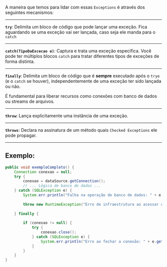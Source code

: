 A maneira que temos para lidar com essas `Exceptions` é através dos seguintes mecanismos:

---

**`try`**: Delimita um bloco de código que pode lançar uma exceção. Fica aguardando se uma exceção vai ser lançada, caso seja ele manda para o `catch`

---

**`catch(TipoDaExcecao e)`**: Captura e trata uma exceção específica. Você pode ter múltiplos blocos `catch` para tratar diferentes tipos de exceções de forma distinta.

---

**`finally`**: Delimita um bloco de código que é **sempre** executado após o `trye` (e o `catch` se houver), independentemente de uma exceção ter sido lançada ou não. 

É fundamental para liberar recursos como conexões com banco de dados ou streams de arquivos. 

---

**`throw`**: Lança explicitamente uma instância de uma exceção.

---

**`throws`**: Declara na assinatura de um método quais `Checked Exceptions` ele pode propagar.

---

## Exemplo:

```Java
public void exemploCompleto() {
    Connection conexao = null;
    try {
        conexao = dataSource.getConnection(); 
        // ... Lógica de banco de dados ...
    } catch (SQLException e) {
        System.err.println("Falha na operação de banco de dados: " + e.getMessage());
        
        throw new RuntimeException("Erro de infraestrutura ao acessar o banco.", e);
        
    } finally {
    
        if (conexao != null) {
            try {
                conexao.close();
            } catch (SQLException e) {
                System.err.println("Erro ao fechar a conexão: " + e.getMessage());
            }
        }
    }
}
```